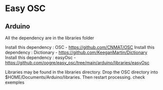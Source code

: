 # Easy OSC
## Arduino

All the dependency are in the libraries folder

Install this dependency : OSC - https://github.com/CNMAT/OSC
Install this dependency : Dictionary - https://github.com/KeeganMartin/Dictionary
Install this dependency : easyOsc - https://github.com/oogre/easy_osc/tree/main/arduino/libraries/easyOsc


Libraries may be found in the libraries directory. 
Drop the OSC directory into $HOME/Documents/Arduino/libraries. 
Then restart processing.
check exemples